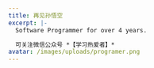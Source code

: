 ```yaml
---
title: 再见孙悟空
excerpt: |-
  Software Programmer for over 4 years.

  可关注微信公众号 *【学习热爱者】*
avatar: /images/uploads/programer.png
---
```


